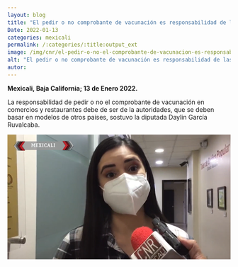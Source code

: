 ```yaml
---
layout: blog
title: "El pedir o no comprobante de vacunación es responsabilidad de las autoridades"
Date: 2022-01-13
categories: mexicali
permalink: /:categories/:title:output_ext
image: /img/cnr/el-pedir-o-no-el-comprobante-de-vacunacion-es-responsabilidad-de-las-autoridades.png
alt: "El pedir o no comprobante de vacunación es responsabilidad de las autoridades"
autor:
---
```


**Mexicali, Baja California; 13 de Enero 2022.** 

La responsabilidad de pedir o no el comprobante de vacunación en comercios y restaurantes debe de ser de la autoridades, que se deben basar en modelos de otros países, sostuvo la diputada Daylin García Ruvalcaba.

<div id="carouselExampleSlidesOnly" class="carousel slide" data-ride="carousel">
  <div class="carousel-inner">
    <div class="carousel-item active">
       <img class="d-block w-100" src="/img/cnr/el-pedir-o-no-el-comprobante-de-vacunacion-es-responsabilidad-de-las-autoridades.png" loading="lazy"  alt="El pedir o no comprobante de vacunación es responsabilidad de las autoridades">
    </div>
  </div>
</div>